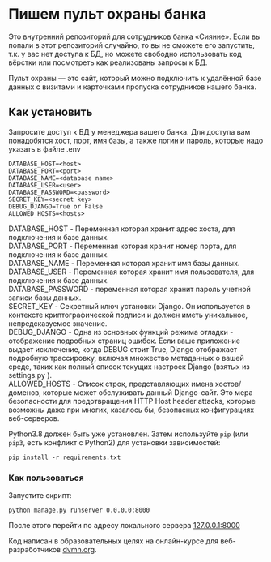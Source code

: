 Пишем пульт охраны банка
=====
Это внутренний репозиторий для сотрудников банка «Сияние». Если вы попали в этот репозиторий случайно, то вы не сможете его запустить, т.к. у вас нет доступа к БД, но можете свободно использовать код вёрстки или посмотреть как реализованы запросы к БД.

Пульт охраны — это сайт, который можно подключить к удалённой базе данных с визитами и карточками пропуска сотрудников нашего банка.

Как установить
----
Запросите доступ к БД у менеджера вашего банка. Для доступа вам понадобятся хост, порт, имя базы, а также логин и пароль, которые надо указать в файле .env
    
    DATABASE_HOST=<host>
    DATABASE_PORT=<port>
    DATABASE_NAME=<database name>
    DATABASE_USER=<user>
    DATABASE_PASSWORD=<password>
    SECRET_KEY=<secret key>
    DEBUG_DJANGO=True or False
    ALLOWED_HOSTS=<hosts>

DATABASE_HOST - Переменная которая хранит адрес хоста, для подключения к базе данных.\
DATABASE_PORT - Переменная которая хранит номер порта, для подключения к базе данных.\
DATABASE_NAME - Переменная которая хранит имя базы данных.\
DATABASE_USER - Переменная которая хранит имя пользователя, для подключения к базе данных.\
DATABASE_PASSWORD - переменная которая хранит пароль учетной записи базы данных.\
SECRET_KEY - Секретный ключ установки Django. Он используется в контексте криптографической подписи и должен иметь уникальное, непредсказуемое значение.\
DEBUG_DJANGO - Одна из основных функций режима отладки - отображение подробных страниц ошибок. Если ваше приложение выдает исключение, когда DEBUG стоит True, Django отображает подробную трассировку, включая множество метаданных о вашей среде, таких как полный список текущих настроек Django (взятых из settings.py ).\
ALLOWED_HOSTS - Список строк, представляющих имена хостов/доменов, которые может обслуживать данный Django-сайт. Это мера безопасности для предотвращения HTTP Host header attacks, которые возможны даже при многих, казалось бы, безопасных конфигурациях веб-серверов.

Python3.8 должен быть уже установлен.
Затем используйте `pip` (или `pip3`, есть конфликт с Python2) для установки зависимостей:
```
pip install -r requirements.txt
```
### Как пользоваться
Запустите скрипт:
```
python manage.py runserver 0.0.0.0:8000
```
После этого перейти по адресу локального сервера [127.0.0.1:8000](http://127.0.0.1:8000/)

Код написан в образовательных целях на онлайн-курсе для веб-разработчиков [dvmn.org](https://dvmn.org/).